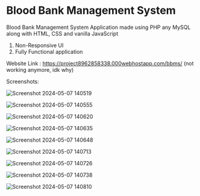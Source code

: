 # Blood Bank Management System
Blood Bank Management System Application made using PHP any MySQL along with HTML, CSS and vanilla JavaScript

1. Non-Responsive UI
2. Fully Functional application

Website Link : https://project8962858338.000webhostapp.com/bbms/ (not working anymore, idk why)

Screenshots:

![Screenshot 2024-05-07 140519](https://github.com/AniketJas/blood-bank-system/assets/44704054/0a35ab3d-08de-4140-87a3-943a4b50125e)

![Screenshot 2024-05-07 140555](https://github.com/AniketJas/blood-bank-system/assets/44704054/574c8e38-f8bf-429e-b660-9b2b35b9111b)

![Screenshot 2024-05-07 140620](https://github.com/AniketJas/blood-bank-system/assets/44704054/6932ec56-74f4-4f6a-b4d4-1b243f5150fd)

![Screenshot 2024-05-07 140635](https://github.com/AniketJas/blood-bank-system/assets/44704054/b96494ee-54c4-44d2-b83b-6a082a7ee558)

![Screenshot 2024-05-07 140648](https://github.com/AniketJas/blood-bank-system/assets/44704054/d7d5d09a-aa90-4154-a05e-e1ad225c1100)

![Screenshot 2024-05-07 140713](https://github.com/AniketJas/blood-bank-system/assets/44704054/e2373d22-92e0-464c-8976-cc0eaa9c5d9c)

![Screenshot 2024-05-07 140726](https://github.com/AniketJas/blood-bank-system/assets/44704054/c15ed02a-796f-43bc-b662-555cc66ac08c)

![Screenshot 2024-05-07 140738](https://github.com/AniketJas/blood-bank-system/assets/44704054/667e693e-109a-4f99-b43e-2c855fad0c75)

![Screenshot 2024-05-07 140810](https://github.com/AniketJas/blood-bank-system/assets/44704054/688d1b18-d8eb-4de2-9f41-e6e5ec7536c4)
